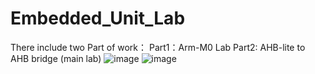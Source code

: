 # Embedded_Unit_Lab
There include two Part of work：
Part1：Arm-M0 Lab
Part2: AHB-lite to AHB bridge (main lab)
![image](https://user-images.githubusercontent.com/52687013/196275022-904328a4-a4a3-4430-afc4-0fbdd015486d.png)
![image](https://user-images.githubusercontent.com/52687013/196274968-c16a958f-0b08-4248-8d57-b6001721d246.png)
